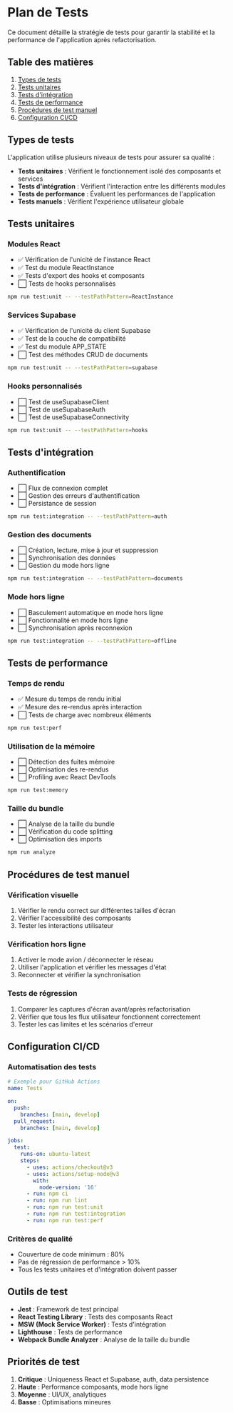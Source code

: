 # Plan de Tests

Ce document détaille la stratégie de tests pour garantir la stabilité et la performance de l'application après refactorisation.

## Table des matières

1. [Types de tests](#types-de-tests)
2. [Tests unitaires](#tests-unitaires)
3. [Tests d'intégration](#tests-dintegration)
4. [Tests de performance](#tests-de-performance)
5. [Procédures de test manuel](#procédures-de-test-manuel)
6. [Configuration CI/CD](#configuration-cicd)

## Types de tests

L'application utilise plusieurs niveaux de tests pour assurer sa qualité :

- **Tests unitaires** : Vérifient le fonctionnement isolé des composants et services
- **Tests d'intégration** : Vérifient l'interaction entre les différents modules
- **Tests de performance** : Évaluent les performances de l'application
- **Tests manuels** : Vérifient l'expérience utilisateur globale

## Tests unitaires

### Modules React

- ✅ Vérification de l'unicité de l'instance React
- ✅ Test du module ReactInstance
- ✅ Tests d'export des hooks et composants
- ⬜ Tests de hooks personnalisés

```bash
npm run test:unit -- --testPathPattern=ReactInstance
```

### Services Supabase

- ✅ Vérification de l'unicité du client Supabase
- ✅ Test de la couche de compatibilité
- ✅ Test du module APP_STATE
- ⬜ Test des méthodes CRUD de documents

```bash
npm run test:unit -- --testPathPattern=supabase
```

### Hooks personnalisés

- ⬜ Test de useSupabaseClient
- ⬜ Test de useSupabaseAuth
- ⬜ Test de useSupabaseConnectivity

```bash
npm run test:unit -- --testPathPattern=hooks
```

## Tests d'intégration

### Authentification

- ⬜ Flux de connexion complet
- ⬜ Gestion des erreurs d'authentification
- ⬜ Persistance de session

```bash
npm run test:integration -- --testPathPattern=auth
```

### Gestion des documents

- ⬜ Création, lecture, mise à jour et suppression
- ⬜ Synchronisation des données
- ⬜ Gestion du mode hors ligne

```bash
npm run test:integration -- --testPathPattern=documents
```

### Mode hors ligne

- ⬜ Basculement automatique en mode hors ligne
- ⬜ Fonctionnalité en mode hors ligne
- ⬜ Synchronisation après reconnexion

```bash
npm run test:integration -- --testPathPattern=offline
```

## Tests de performance

### Temps de rendu

- ✅ Mesure du temps de rendu initial
- ✅ Mesure des re-rendus après interaction
- ⬜ Tests de charge avec nombreux éléments

```bash
npm run test:perf
```

### Utilisation de la mémoire

- ⬜ Détection des fuites mémoire
- ⬜ Optimisation des re-rendus
- ⬜ Profiling avec React DevTools

```bash
npm run test:memory
```

### Taille du bundle

- ⬜ Analyse de la taille du bundle
- ⬜ Vérification du code splitting
- ⬜ Optimisation des imports

```bash
npm run analyze
```

## Procédures de test manuel

### Vérification visuelle

1. Vérifier le rendu correct sur différentes tailles d'écran
2. Vérifier l'accessibilité des composants
3. Tester les interactions utilisateur

### Vérification hors ligne

1. Activer le mode avion / déconnecter le réseau
2. Utiliser l'application et vérifier les messages d'état
3. Reconnecter et vérifier la synchronisation

### Tests de régression

1. Comparer les captures d'écran avant/après refactorisation
2. Vérifier que tous les flux utilisateur fonctionnent correctement
3. Tester les cas limites et les scénarios d'erreur

## Configuration CI/CD

### Automatisation des tests

```yaml
# Exemple pour GitHub Actions
name: Tests

on:
  push:
    branches: [main, develop]
  pull_request:
    branches: [main, develop]

jobs:
  test:
    runs-on: ubuntu-latest
    steps:
      - uses: actions/checkout@v3
      - uses: actions/setup-node@v3
        with:
          node-version: '16'
      - run: npm ci
      - run: npm run lint
      - run: npm run test:unit
      - run: npm run test:integration
      - run: npm run test:perf
```

### Critères de qualité

- Couverture de code minimum : 80%
- Pas de régression de performance > 10%
- Tous les tests unitaires et d'intégration doivent passer

## Outils de test

- **Jest** : Framework de test principal
- **React Testing Library** : Tests des composants React
- **MSW (Mock Service Worker)** : Tests d'intégration
- **Lighthouse** : Tests de performance
- **Webpack Bundle Analyzer** : Analyse de la taille du bundle

## Priorités de test

1. **Critique** : Uniqueness React et Supabase, auth, data persistence
2. **Haute** : Performance composants, mode hors ligne
3. **Moyenne** : UI/UX, analytiques
4. **Basse** : Optimisations mineures 